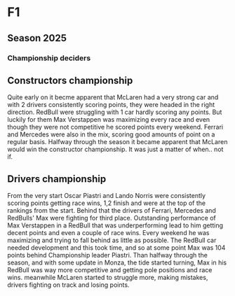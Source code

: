 # F1
## Season 2025
### Championship deciders
## Constructors championship
Quite early on it becme apparent that McLaren had a very strong car and with 2 drivers consistently scoring points, they were headed in the right direction.
RedBull were struggling with 1 car hardly scoring any points. But luckily for them Max Verstappen was maximizing every race and even though they were not competitive he scored points every weekend.
Ferrari and Mercedes were also in the mix, scoring good amounts of point on a regular basis.
Halfway through the season it became apparent that McLaren would win the constructor championship. It was just a matter of when.. not if.
## Drivers championship
From the very start Oscar Piastri and Lando Norris were consistently scoring points getting race wins, 1,2 finish and were at the top of the rankings from the start.
Behind that the drivers of Ferrari, Mercedes and RedBulls' Max were fighting for third place.
Outstanding performance of Max Verstappen in a RedBull that was underperforming lead to him getting decent points and even a couple of race wins.
Every weekend he was maximizing and trying to fall behind as little as possible.
The RedBull car needed development and this took time, and so at some point Max was 104 points behind Championship leader Piastri.
Than halfway through the season, and with some update in Monza, the tide started turning, Max in his RedBull was way more competitive and getting pole positions and race wins.
meanwhile McLaren started to struggle more, making mistakes, drivers fighting on track and losing points. 
